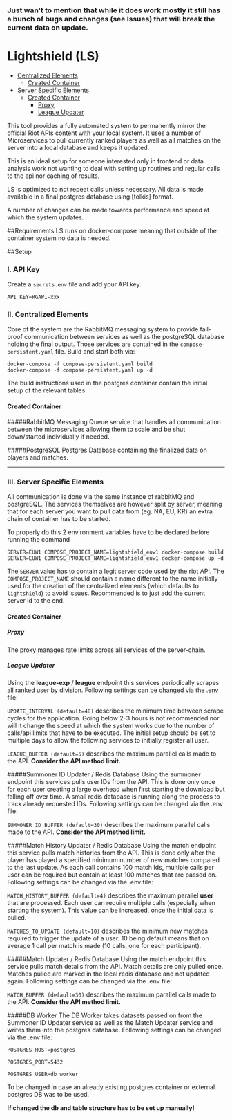 ### Just wan't to mention that while it does work mostly it still has a bunch of bugs and changes (see Issues) that will break the current data on update.

# Lightshield (LS)


 + [Centralized Elements](#centralized-elements)
   - [Created Container](#created-container)
 + [Server Specific Elements](#server-specific-elements)
   - [Created Container](#created-container-1)
     * [Proxy](#proxy)
     * [League Updater](#league-updater)

This tool provides a fully automated system to permanently mirror the official Riot APIs content
 with your local system. It uses a number of Microservices to pull currently ranked players as well
 as all matches on the server into a local database and keeps it updated.
 
This is an ideal setup for someone interested only in frontend or data analysis work not wanting to 
deal with setting up routines and regular calls to the api nor caching of results.

LS is optimized to not repeat calls unless necessary. All data is made available in a final postgres
database using [tolkis] format. 

A number of changes can be made towards performance and speed at which the system updates.

##Requirements
LS runs on docker-compose meaning that outside of the container system no data is needed.

##Setup

### I. API Key
Create a `secrets.env` file and add your API key. 
```.env
API_KEY=RGAPI-xxx
```

### II. Centralized Elements
Core of the system are the RabbitMQ messaging system to provide fail-proof communication between 
services as well as the postgreSQL database holding the final output.
Those services are contained in the `compose-persistent.yaml` file. Build and start both via:
```shell script
docker-compose -f compose-persistent.yaml build
docker-compose -f compose-persistent.yaml up -d
```
The build instructions used in the postgres container contain the initial setup of the relevant tables.

#### Created Container

#####RabbitMQ
Messaging Queue service that handles all communication between the microservices allowing them to scale
and be shut down/started individually if needed. 

#####PostgreSQL
Postgres Database containing the finalized data on players and matches.

<hr>

### III. Server Specific Elements
All communication is done via the same instance of rabbitMQ and postgreSQL. The services themselves
are however split by server, meaning that for each server you want to pull data from (eg. NA, EU, KR)
an extra chain of container has to be started.

To properly do this 2 environment variables have to be declared before running the command
```shell script
SERVER=EUW1 COMPOSE_PROJECT_NAME=lightshield_euw1 docker-compose build
SERVER=EUW1 COMPOSE_PROJECT_NAME=lightshield_euw1 docker-compose up -d
```
The `SERVER` value has to contain a legit server code used by the riot API.
The `COMPOSE_PROJECT_NAME` should contain a name different to the name initially used for the creation
of the centralized elements (which defaults to `lightshield`) to avoid issues. Recommended is to just
add the current server id to the end.

 #### Created Container
 
 ##### Proxy
 The proxy manages rate limits across all services of the server-chain. 
 ##### League Updater
 Using the **league-exp** / **league** endpoint this services periodically scrapes all ranked user
 by division. Following settings can be changed via the .env file:
 
 `UPDATE_INTERVAL (default=48)` describes the minimum time between scrape cycles for the application.
 Going below 2-3 hours is not recommended nor will it change the speed at which the system works due
 to the number of calls/api limits that have to be executed. The initial setup should be set to multiple
 days to allow the following services to initially register all user.
 
 `LEAGUE_BUFFER (default=5)` describes the maximum parallel calls made to the API. **Consider the API method limit.**
 
 #####Summoner ID Updater / Redis Database
 Using the summoner endpoint this services pulls user IDs from the API. This is done only once for each user
 creating a large overhead when first starting the download but falling off over time.
 A small redis database is running along the process to track already requested IDs.
 Following settings can be changed via the .env file:
 
 `SUMMONER_ID_BUFFER (default=30)` describes the maximum parallel calls made to the API. **Consider the API method limit.**
 
 #####Match History Updater / Redis Database
 Using the match endpoint this service pulls match histories from the API. This is done only after the player has 
 played a specified minimum number of new matches compared to the last update. As each call contains 100
 match Ids, multiple calls per user can be required but contain at least 100 matches that are passed on.
 Following settings can be changed via the .env file: 
 
 `MATCH_HISTORY_BUFFER (default=4)` describes the maximum parallel **user** that are processed. Each user
 can require multiple calls (especially when starting the system). This value can be increased, once the initial 
 data is pulled.
 
 `MATCHES_TO_UPDATE (default=10)` describes the minimum new matches required to trigger the update of a user.
 10 being default means that on average 1 call per match is made (10 calls, one for each participant).
 
 #####Match Updater / Redis Database 
 Using the match endpoint this service pulls match details from the API. Match details are only pulled once.
 Matches pulled are marked in the local redis database and not updated again. Following settings can be changed 
 via the .env file:
 
 `MATCH_BUFFER (default=30)` describes the maximum parallel calls made to the API. **Consider the API method limit.**
 
 #####DB Worker
 The DB Worker takes datasets passed on from the Summoner ID Updater service as well as the Match Updater
service and writes them into the postgres database. Following settings can be changed via the .env file:

`POSTGRES_HOST=postgres` 

`POSTGRES_PORT=5432`

`POSTGRES_USER=db_worker`

To be changed in case an already existing postgres container or external postgres DB was to be used.

**If changed the db and table structure has to be set up manually!**
